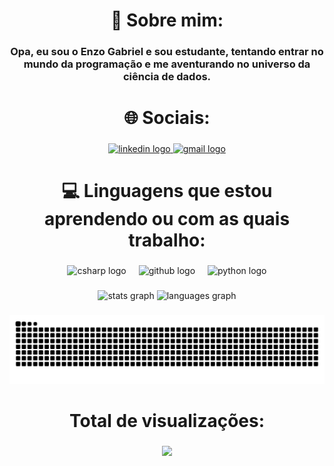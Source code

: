 <h1 align="center">💫 Sobre mim:</h1>

###

<h3 align="center">Opa, eu sou o Enzo Gabriel e sou estudante, tentando entrar no mundo da programação e me aventurando no universo da ciência de dados.</h3>

###

<p align="left"></p>

###

<h1 align="center">🌐 Sociais:</h1>

###

<div align="center">
  <a href="https://www.linkedin.com/in/enzo-silva-8414472a9/" target="_blank">
    <img src="https://raw.githubusercontent.com/maurodesouza/profile-readme-generator/master/src/assets/icons/social/linkedin/default.svg" width="52" height="40" alt="linkedin logo"  />
  </a>
  <a href="https://mail.google.com/mail/u/0/#inbox" target="_blank">
    <img src="https://raw.githubusercontent.com/maurodesouza/profile-readme-generator/master/src/assets/icons/social/gmail/default.svg" width="52" height="40" alt="gmail logo"  />
  </a>
</div>

###

<p align="left"></p>

###

<h1 align="center">💻 Linguagens que estou aprendendo ou com as quais trabalho:</h1>

###

<div align="center">
  <img src="https://cdn.jsdelivr.net/gh/devicons/devicon/icons/csharp/csharp-line.svg" height="40" alt="csharp logo"  />
  <img width="12" />
  <img src="https://cdn.jsdelivr.net/gh/devicons/devicon/icons/github/github-original.svg" height="40" alt="github logo"  />
  <img width="12" />
  <img src="https://cdn.jsdelivr.net/gh/devicons/devicon/icons/python/python-original.svg" height="40" alt="python logo"  />
</div>

###

<p align="left"></p>

###

<div align="center">
  <img src="https://github-readme-stats.vercel.app/api?username=EnzoBond&hide_title=false&hide_rank=false&show_icons=true&include_all_commits=true&count_private=true&disable_animations=false&theme=dracula&locale=en&hide_border=false&order=1" height="150" alt="stats graph"  />
  <img src="https://github-readme-stats.vercel.app/api/top-langs?username=EnzoBond&locale=en&hide_title=false&layout=compact&card_width=320&langs_count=5&theme=dracula&hide_border=false&order=2" height="150" alt="languages graph"  />
</div>

###

<img src="https://raw.githubusercontent.com/EnzoBond/EnzoBond/output/snake.svg" alt="Snake animation" />

###

<p align="left"></p>

###

<h1 align="center">Total de visualizações:</h1>

###

<div align="center">
  <img src="https://profile-counter.glitch.me/EnzoBond/count.svg?"  />
</div>

###
